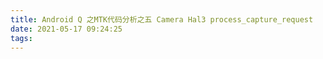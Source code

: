 ```yaml
---
title: Android Q 之MTK代码分析之五 Camera Hal3 process_capture_request
date: 2021-05-17 09:24:25
tags:
---
```

